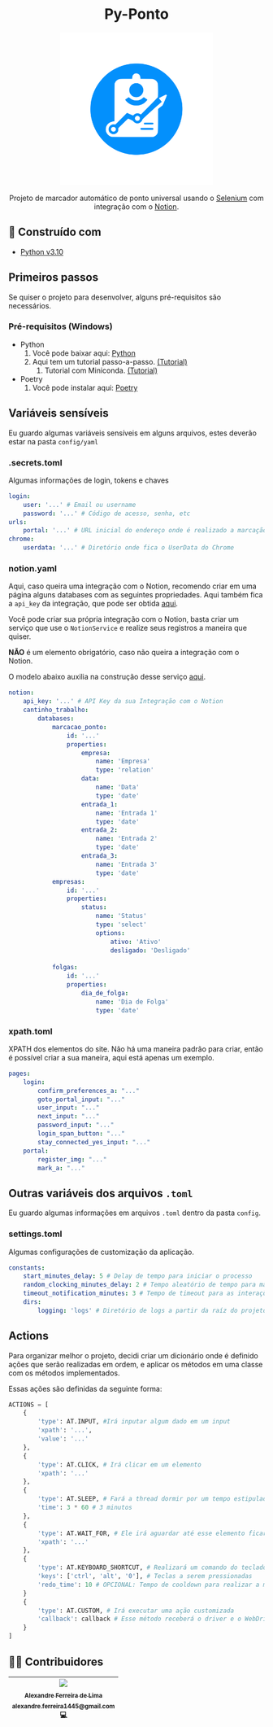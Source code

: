 <h1 align="center">
    Py-Ponto
</h1>

<p align="center">
    <a href="#" target="blank">
        <img
            src="./assets/py-ponto.svg"
            width="300"
            title="Py-Ponto Logo"
            alt="Py-Ponto Logo"
        />
    </a>
</p>

<p align="center">
    Projeto de marcador automático de ponto universal usando o <a href="https://selenium-python.readthedocs.io/">Selenium</a> com integração com o <a href="https://notion.so">Notion</a>.
</p>

## 🔨 Construído com
- [Python v3.10][python]

## Primeiros passos
Se quiser o projeto para desenvolver, alguns pré-requisitos são necessários.

### Pré-requisitos (Windows)
* Python
  1. Você pode baixar aqui: [Python][python_url]
  2. Aqui tem um tutorial passo-a-passo. [(Tutorial)][python_tutorial_url]
     1. Tutorial com Miniconda. [(Tutorial)][miniconda_tutorial]
* Poetry
  1. Você pode instalar aqui: [Poetry][poetry_url]

## Variáveis sensíveis
Eu guardo algumas variáveis sensíveis em alguns arquivos, estes deverão estar na pasta `config/yaml`

### .secrets.toml
Algumas informações de login, tokens e chaves
```yaml
login:
    user: '...' # Email ou username
    password: '...' # Código de acesso, senha, etc
urls:
    portal: '...' # URL inicial do endereço onde é realizado a marcação de ponto
chrome:
    userdata: '...' # Diretório onde fica o UserData do Chrome
```

### notion.yaml
Aqui, caso queira uma integração com o Notion, recomendo criar em uma página alguns databases com as seguintes propriedades. Aqui também fica a `api_key` da integração, que pode ser obtida [aqui][notion_integration].

Você pode criar sua própria integração com o Notion, basta criar um serviço que use o `NotionService` e realize seus registros a maneira que quiser.

**NÃO** é um elemento obrigatório, caso não queira a integração com o Notion.

O modelo abaixo auxilia na construção desse serviço [aqui][cantinho_trabalho_service].

```yaml
notion:
    api_key: '...' # API Key da sua Integração com o Notion
    cantinho_trabalho:
        databases:
            marcacao_ponto:
                id: '...'
                properties:
                    empresa:
                        name: 'Empresa'
                        type: 'relation'
                    data:
                        name: 'Data'
                        type: 'date'
                    entrada_1:
                        name: 'Entrada 1'
                        type: 'date'
                    entrada_2:
                        name: 'Entrada 2'
                        type: 'date'
                    entrada_3:
                        name: 'Entrada 3'
                        type: 'date'
            empresas:
                id: '...'
                properties:
                    status:
                        name: 'Status'
                        type: 'select'
                        options:
                            ativo: 'Ativo'
                            desligado: 'Desligado'

            folgas:
                id: '...'
                properties:
                    dia_de_folga:
                        name: 'Dia de Folga'
                        type: 'date'
```

### xpath.toml
XPATH dos elementos do site. Não há uma maneira padrão para criar, então é possível criar a sua maneira, aqui está apenas um exemplo.
```yaml
pages:
    login:
        confirm_preferences_a: "..."
        goto_portal_input: "..."
        user_input: "..."
        next_input: "..."
        password_input: "..."
        login_span_button: "..."
        stay_connected_yes_input: "..."
    portal:
        register_img: "..."
        mark_a: "..."
```

## Outras variáveis dos arquivos `.toml`
Eu guardo algumas informações em arquivos `.toml` dentro da pasta `config`.

### settings.toml
Algumas configurações de customização da aplicação.
```yaml
constants:
    start_minutes_delay: 5 # Delay de tempo para iniciar o processo
    random_clocking_minutes_delay: 2 # Tempo aleatório de tempo para marcação do ponto
    timeout_notification_minutes: 3 # Tempo de timeout para as interações das notificações
    dirs:
        logging: 'logs' # Diretório de logs a partir da raíz do projeto
```

## Actions
Para organizar melhor o projeto, decidi criar um dicionário onde é definido ações que serão realizadas em ordem, e aplicar os métodos em uma classe com os métodos implementados.

Essas ações são definidas da seguinte forma:
```python
ACTIONS = [
    {
        'type': AT.INPUT, #Irá inputar algum dado em um input
        'xpath': '...',
        'value': '...'
    },
    {
        'type': AT.CLICK, # Irá clicar em um elemento
        'xpath': '...'
    },
    {
        'type': AT.SLEEP, # Fará a thread dormir por um tempo estipulado
        'time': 3 * 60 # 3 minutos
    },
    {
        'type': AT.WAIT_FOR, # Ele irá aguardar até esse elemento ficar visível
        'xpath': '...'
    },
    {
        'type': AT.KEYBOARD_SHORTCUT, # Realizará um comando do teclado
        'keys': ['ctrl', 'alt', '0'], # Teclas a serem pressionadas
        'redo_time': 10 # OPCIONAL: Tempo de cooldown para realizar a mesma combinação de teclas
    }
    {
        'type': AT.CUSTOM, # Irá executar uma ação customizada
        'callback': callback # Esse método receberá o driver e o WebDriverWait
    }
]
```

## 👨‍💻 Contribuidores
| [<div><img width=115 src="https://avatars.githubusercontent.com/u/54884313?v=4"><br><sub>Alexandre Ferreira de Lima</sub><br><sub>alexandre.ferreira1445@gmail.com</sub></div>][arekushi] <div title="Code">💻</div> |
| :---: |

<!-- [Build With] -->
[python]: https://www.python.org/downloads/release/python-3100/

<!-- [Some links] -->
[selenium]: https://selenium-python.readthedocs.io/
[python_url]: https://www.python.org/downloads/
[python_tutorial_url]: https://www.digitalocean.com/community/tutorials/install-python-windows-10
[miniconda_tutorial]: https://katiekodes.com/setup-python-windows-miniconda/
[poetry_url]: https://python-poetry.org/docs/#installation
[notion_integration]: https://www.notion.so/profile/integrations
[cantinho_trabalho_service]: https://github.com/Arekushi/py-ponto/blob/main/src/cantinho_trabalho/cantinho_trabalho_service.py

<!-- [Constributors] -->
[arekushi]: https://github.com/Arekushi
